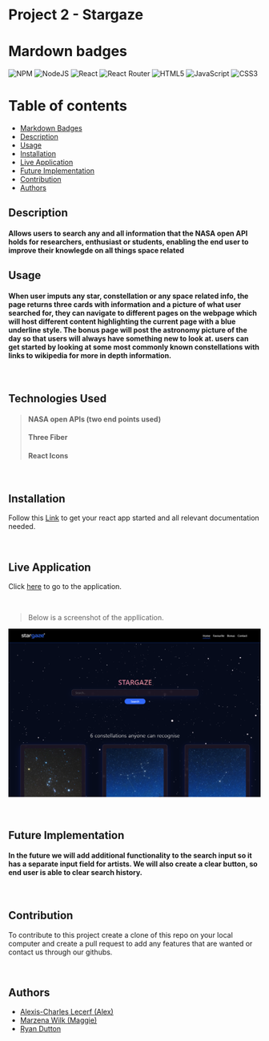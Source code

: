 # Project 2 - Stargaze 

# Mardown badges
![NPM](https://img.shields.io/badge/NPM-%23CB3837.svg?style=for-the-badge&logo=npm&logoColor=white) ![NodeJS](https://img.shields.io/badge/node.js-6DA55F?style=for-the-badge&logo=node.js&logoColor=white) ![React](https://img.shields.io/badge/react-%2320232a.svg?style=for-the-badge&logo=react&logoColor=%2361DAFB) ![React Router](https://img.shields.io/badge/React_Router-CA4245?style=for-the-badge&logo=react-router&logoColor=white) ![HTML5](https://img.shields.io/badge/html5-%23E34F26.svg?style=for-the-badge&logo=html5&logoColor=white) ![JavaScript](https://img.shields.io/badge/javascript-%23323330.svg?style=for-the-badge&logo=javascript&logoColor=%23F7DF1E) ![CSS3](https://img.shields.io/badge/css3-%231572B6.svg?style=for-the-badge&logo=css3&logoColor=white)

# Table of contents
- [Markdown Badges](#markdown-badges)
- [Description](#description)
- [Usage](#usage)
- [Installation](#installation)
- [Live Application](#live-application)
- [Future Implementation](#future-implementation)
- [Contribution](#contribution)
- [Authors](#authors)

## Description

#### Allows users to search any and all information that the NASA open API holds for researchers, enthusiast or students, enabling the end user to improve their knowlegde on all things space related 

## Usage
#### When user imputs any star, constellation or any space related info, the page returns three cards with information and a picture of what user searched for, they can navigate to different pages on the webpage which will host different content highlighting the current page with a blue underline style. The bonus page will post the astronomy picture of the day so that users will always have something new to look at. users can get started by looking at some most commonly known constellations with links to wikipedia for more in depth information.

<br/>

## Technologies Used
>#### NASA open APIs (two end points used)
>#### Three Fiber
>#### React Icons

<br>

## Installation 

Follow this [Link](https://github.com/facebook/create-react-app#creating-an-app) to get your react app started and all relevant documentation needed.

<br>

## Live Application

Click [here](https://alecerf01.github.io/Geezer-Project/) to go to the application.

<br/>

>Below is a screenshot of the appllication.

![Stargaze screenshot](./src/images/stargaze-mockup.png)

<br/>

## Future Implementation

#### In the future we will add additional functionality to the search input so it has a separate input field for artists. We will also create a clear button, so end user is able to clear search history.  

<br/>

## Contribution

To contribute to this project create a clone of this repo on your local computer and create a pull request to add any features that are wanted or contact us through our githubs.

<br>

## Authors
 
 * [Alexis-Charles Lecerf (Alex)](https://github.com/alecerf01)
 * [Marzena Wilk (Maggie)](https://github.com/Marzena-W)
 * [Ryan Dutton](https://github.com/ryanpauldutton)
